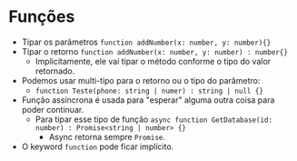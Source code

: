 # Funções
* Tipar os parâmetros `function addNumber(x: number, y: number){}`
* Tipar o retorno `function addNumber(x: number, y: number) : number{}`
  * Implicitamente, ele vai tipar o método conforme o tipo do valor retornado.
* Podemos usar multi-tipo para o retorno ou o tipo do parâmetro:
  * `function Teste(phone: string | numer) : string | null {}`
* Função assíncrona é usada para "esperar" alguma outra coisa para poder continuar.
  * Para tipar esse tipo de função `async function GetDatabase(id: number) : Promise<string | number> {}`
    * Async retorna sempre `Promise`.
* O keyword `function` pode ficar implícito.